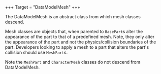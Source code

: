 +++
Target = "DataModelMesh"
+++

The DataModelMesh is an abstract class from which mesh classes descend.Mesh classes are objects that, when parented to `BasePart`s alter the appearance of the part to that of a predefined mesh. Note, they only alter the appearance of the part and not the physics/collision boundaries of the part. Developers looking to apply a mesh to a part that alters the part's collision should use `MeshPart`s.Note the `MeshPart` and `CharacterMesh` classes do not descend from DataModelMesh.